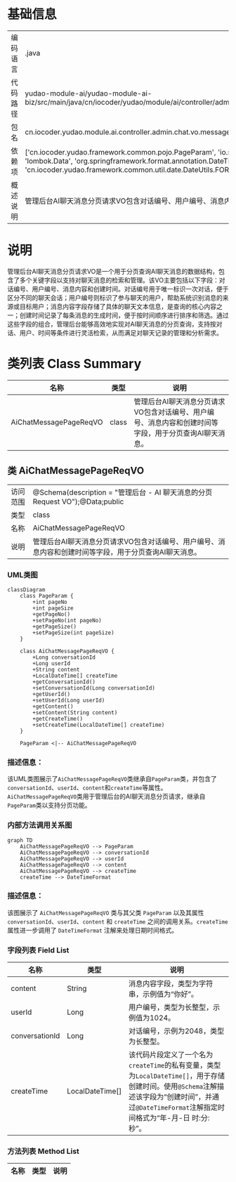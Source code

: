 # 基础信息

|      |      |
|------|------|
| 编码语言 | .java |
| 代码路径 | yudao-module-ai/yudao-module-ai-biz/src/main/java/cn/iocoder/yudao/module/ai/controller/admin/chat/vo/message/AiChatMessagePageReqVO.java |
| 包名 | cn.iocoder.yudao.module.ai.controller.admin.chat.vo.message |
| 依赖项 | ['cn.iocoder.yudao.framework.common.pojo.PageParam', 'io.swagger.v3.oas.annotations.media.Schema', 'lombok.Data', 'org.springframework.format.annotation.DateTimeFormat', 'java.time.LocalDateTime', 'cn.iocoder.yudao.framework.common.util.date.DateUtils.FORMAT_YEAR_MONTH_DAY_HOUR_MINUTE_SECOND'] |
| 概述说明 | 管理后台AI聊天消息分页请求VO包含对话编号、用户编号、消息内容和创建时间等字段，用于分页查询AI聊天消息。 |

# 说明

管理后台AI聊天消息分页请求VO是一个用于分页查询AI聊天消息的数据结构，包含了多个关键字段以支持对聊天消息的检索和管理。该VO主要包括以下字段：对话编号、用户编号、消息内容和创建时间。对话编号用于唯一标识一次对话，便于区分不同的聊天会话；用户编号则标识了参与聊天的用户，帮助系统识别消息的来源或目标用户；消息内容字段存储了具体的聊天文本信息，是查询的核心内容之一；创建时间记录了每条消息的生成时间，便于按时间顺序进行排序和筛选。通过这些字段的组合，管理后台能够高效地实现对AI聊天消息的分页查询，支持按对话、用户、时间等条件进行灵活检索，从而满足对聊天记录的管理和分析需求。

# 类列表 Class Summary

| 名称   | 类型  | 说明 |
|-------|------|-------------|
| AiChatMessagePageReqVO | class | 管理后台AI聊天消息分页请求VO包含对话编号、用户编号、消息内容和创建时间等字段，用于分页查询AI聊天消息。 |



## 类 AiChatMessagePageReqVO

|      |      |
|------|------|
| 访问范围 | @Schema(description = "管理后台 - AI 聊天消息的分页 Request VO");@Data;public |
| 类型 | class |
| 名称 | AiChatMessagePageReqVO |
| 说明 | 管理后台AI聊天消息分页请求VO包含对话编号、用户编号、消息内容和创建时间等字段，用于分页查询AI聊天消息。 |


### UML类图

```mermaid
classDiagram
    class PageParam {
        +int pageNo
        +int pageSize
        +getPageNo()
        +setPageNo(int pageNo)
        +getPageSize()
        +setPageSize(int pageSize)
    }

    class AiChatMessagePageReqVO {
        +Long conversationId
        +Long userId
        +String content
        +LocalDateTime[] createTime
        +getConversationId()
        +setConversationId(Long conversationId)
        +getUserId()
        +setUserId(Long userId)
        +getContent()
        +setContent(String content)
        +getCreateTime()
        +setCreateTime(LocalDateTime[] createTime)
    }

    PageParam <|-- AiChatMessagePageReqVO
```

### 描述信息：
该UML类图展示了`AiChatMessagePageReqVO`类继承自`PageParam`类，并包含了`conversationId`、`userId`、`content`和`createTime`等属性。`AiChatMessagePageReqVO`类用于管理后台的AI聊天消息分页请求，继承自`PageParam`类以支持分页功能。


### 内部方法调用关系图

```mermaid
graph TD
    AiChatMessagePageReqVO --> PageParam
    AiChatMessagePageReqVO --> conversationId
    AiChatMessagePageReqVO --> userId
    AiChatMessagePageReqVO --> content
    AiChatMessagePageReqVO --> createTime
    createTime --> DateTimeFormat
```

### 描述信息：
该图展示了 `AiChatMessagePageReqVO` 类与其父类 `PageParam` 以及其属性 `conversationId`、`userId`、`content` 和 `createTime` 之间的调用关系。`createTime` 属性进一步调用了 `DateTimeFormat` 注解来处理日期时间格式。

### 字段列表 Field List

| 名称  | 类型  | 说明 |
|-------|-------|------|
| content | String | 消息内容字段，类型为字符串，示例值为“你好”。 |
| userId | Long | 用户编号，类型为长整型，示例值为1024。 |
| conversationId | Long | 对话编号，示例为2048，类型为长整型。 |
| createTime | LocalDateTime[] | 该代码片段定义了一个名为`createTime`的私有变量，类型为`LocalDateTime[]`，用于存储创建时间。使用`@Schema`注解描述该字段为“创建时间”，并通过`@DateTimeFormat`注解指定时间格式为“年-月-日 时:分:秒”。 |

### 方法列表 Method List

| 名称  | 类型  | 说明 |
|-------|-------|------|




